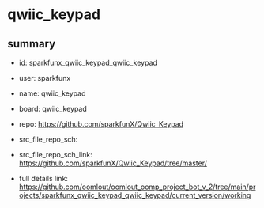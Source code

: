 # qwiic_keypad
 
## summary 
* id: sparkfunx_qwiic_keypad_qwiic_keypad
* user: sparkfunx
* name: qwiic_keypad
* board: qwiic_keypad
* repo: https://github.com/sparkfunX/Qwiic_Keypad



* src_file_repo_sch: 
* src_file_repo_sch_link: https://github.com/sparkfunX/Qwiic_Keypad/tree/master/
* full details link: https://github.com/oomlout/oomlout_oomp_project_bot_v_2/tree/main/projects/sparkfunx_qwiic_keypad_qwiic_keypad/current_version/working  







